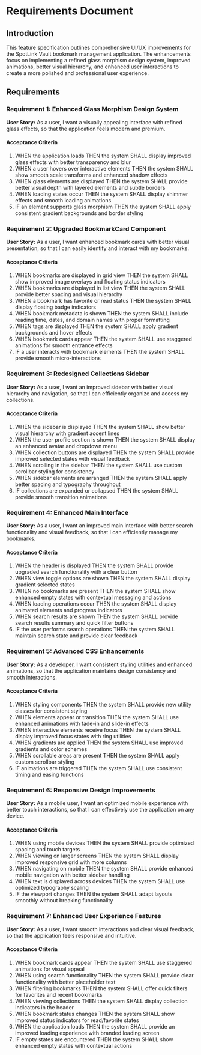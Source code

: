 # Requirements Document

## Introduction

This feature specification outlines comprehensive UI/UX improvements for the SpotLink Vault bookmark management application. The enhancements focus on implementing a refined glass morphism design system, improved animations, better visual hierarchy, and enhanced user interactions to create a more polished and professional user experience.

## Requirements

### Requirement 1: Enhanced Glass Morphism Design System

**User Story:** As a user, I want a visually appealing interface with refined glass effects, so that the application feels modern and premium.

#### Acceptance Criteria

1. WHEN the application loads THEN the system SHALL display improved glass effects with better transparency and blur
2. WHEN a user hovers over interactive elements THEN the system SHALL show smooth scale transforms and enhanced shadow effects
3. WHEN glass elements are displayed THEN the system SHALL provide better visual depth with layered elements and subtle borders
4. WHEN loading states occur THEN the system SHALL display shimmer effects and smooth loading animations
5. IF an element supports glass morphism THEN the system SHALL apply consistent gradient backgrounds and border styling

### Requirement 2: Upgraded BookmarkCard Component

**User Story:** As a user, I want enhanced bookmark cards with better visual presentation, so that I can easily identify and interact with my bookmarks.

#### Acceptance Criteria

1. WHEN bookmarks are displayed in grid view THEN the system SHALL show improved image overlays and floating status indicators
2. WHEN bookmarks are displayed in list view THEN the system SHALL provide better spacing and visual hierarchy
3. WHEN a bookmark has favorite or read status THEN the system SHALL display floating badge indicators
4. WHEN bookmark metadata is shown THEN the system SHALL include reading time, dates, and domain names with proper formatting
5. WHEN tags are displayed THEN the system SHALL apply gradient backgrounds and hover effects
6. WHEN bookmark cards appear THEN the system SHALL use staggered animations for smooth entrance effects
7. IF a user interacts with bookmark elements THEN the system SHALL provide smooth micro-interactions

### Requirement 3: Redesigned Collections Sidebar

**User Story:** As a user, I want an improved sidebar with better visual hierarchy and navigation, so that I can efficiently organize and access my collections.

#### Acceptance Criteria

1. WHEN the sidebar is displayed THEN the system SHALL show better visual hierarchy with gradient accent lines
2. WHEN the user profile section is shown THEN the system SHALL display an enhanced avatar and dropdown menu
3. WHEN collection buttons are displayed THEN the system SHALL provide improved selected states with visual feedback
4. WHEN scrolling in the sidebar THEN the system SHALL use custom scrollbar styling for consistency
5. WHEN sidebar elements are arranged THEN the system SHALL apply better spacing and typography throughout
6. IF collections are expanded or collapsed THEN the system SHALL provide smooth transition animations

### Requirement 4: Enhanced Main Interface

**User Story:** As a user, I want an improved main interface with better search functionality and visual feedback, so that I can efficiently manage my bookmarks.

#### Acceptance Criteria

1. WHEN the header is displayed THEN the system SHALL provide upgraded search functionality with a clear button
2. WHEN view toggle options are shown THEN the system SHALL display gradient selected states
3. WHEN no bookmarks are present THEN the system SHALL show enhanced empty states with contextual messaging and actions
4. WHEN loading operations occur THEN the system SHALL display animated elements and progress indicators
5. WHEN search results are shown THEN the system SHALL provide search results summary and quick filter buttons
6. IF the user performs search operations THEN the system SHALL maintain search state and provide clear feedback

### Requirement 5: Advanced CSS Enhancements

**User Story:** As a developer, I want consistent styling utilities and enhanced animations, so that the application maintains design consistency and smooth interactions.

#### Acceptance Criteria

1. WHEN styling components THEN the system SHALL provide new utility classes for consistent styling
2. WHEN elements appear or transition THEN the system SHALL use enhanced animations with fade-in and slide-in effects
3. WHEN interactive elements receive focus THEN the system SHALL display improved focus states with ring utilities
4. WHEN gradients are applied THEN the system SHALL use improved gradients and color schemes
5. WHEN scrollable areas are present THEN the system SHALL apply custom scrollbar styling
6. IF animations are triggered THEN the system SHALL use consistent timing and easing functions

### Requirement 6: Responsive Design Improvements

**User Story:** As a mobile user, I want an optimized mobile experience with better touch interactions, so that I can effectively use the application on any device.

#### Acceptance Criteria

1. WHEN using mobile devices THEN the system SHALL provide optimized spacing and touch targets
2. WHEN viewing on larger screens THEN the system SHALL display improved responsive grid with more columns
3. WHEN navigating on mobile THEN the system SHALL provide enhanced mobile navigation with better sidebar handling
4. WHEN text is displayed across devices THEN the system SHALL use optimized typography scaling
5. IF the viewport changes THEN the system SHALL adapt layouts smoothly without breaking functionality

### Requirement 7: Enhanced User Experience Features

**User Story:** As a user, I want smooth interactions and clear visual feedback, so that the application feels responsive and intuitive.

#### Acceptance Criteria

1. WHEN bookmark cards appear THEN the system SHALL use staggered animations for visual appeal
2. WHEN using search functionality THEN the system SHALL provide clear functionality with better placeholder text
3. WHEN filtering bookmarks THEN the system SHALL offer quick filters for favorites and recent bookmarks
4. WHEN viewing collections THEN the system SHALL display collection indicators in the header
5. WHEN bookmark status changes THEN the system SHALL show improved status indicators for read/favorite states
6. WHEN the application loads THEN the system SHALL provide an improved loading experience with branded loading screen
7. IF empty states are encountered THEN the system SHALL show enhanced empty states with contextual actions